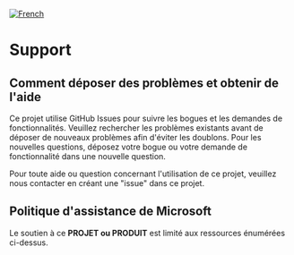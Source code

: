 [![French](https://img.shields.io/badge/-French-purple)](SUPPORT.fr.md)
# Support

## Comment déposer des problèmes et obtenir de l'aide  

Ce projet utilise GitHub Issues pour suivre les bogues et les demandes de fonctionnalités. Veuillez rechercher les problèmes existants avant de déposer de nouveaux problèmes afin d'éviter les doublons.  Pour les nouvelles questions, déposez votre bogue ou votre demande de fonctionnalité dans une nouvelle question.  

Pour toute aide ou question concernant l'utilisation de ce projet, veuillez nous contacter en créant une "issue" dans ce projet.  

## Politique d'assistance de Microsoft  

Le soutien à ce **PROJET ou PRODUIT** est limité aux ressources énumérées ci-dessus.  
